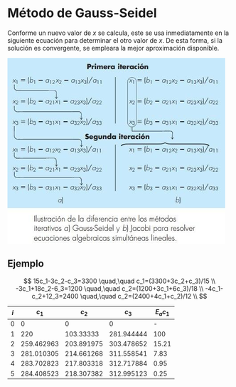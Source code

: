 # Método de Gauss-Seidel

Conforme un nuevo valor de $x$ se calcula, este se usa inmediatamente en la siguiente ecuación para determinar el otro valor de $x$. De esta forma, si la solución es convergente, se empleara la mejor aproximación disponible.

![](iteracion.jpg)

## Ejemplo

$$
15c_1-3c_2-c_3=3300 \quad,\quad c_1=(3300+3c_2+c_3)/15 \\
-3c_1+18c_2-6_3=1200 \quad,\quad c_2=(1200+3c_1+6c_3)/18 \\
-4c_1-c_2+12_3=2400 \quad,\quad c_2=(2400+4c_1+c_2)/12 \\
$$

| $i$  | $c_1$      | $c_2$      | $c_3$      | $E_ac_1$ |
| ---- | ---------- | ---------- | ---------- | -------- |
| 0    | 0          | 0          | 0          | -        |
| 1    | 220        | 103.33333  | 281.944444 | 100      |
| 2    | 259.462963 | 203.891975 | 303.478652 | 15.21    |
| 3    | 281.010305 | 214.661268 | 311.558541 | 7.83     |
| 4    | 283.702823 | 217.803318 | 312.717884 | 0.95     |
| 5    | 284.408523 | 218.307382 | 312.995123 | 0.25     |

